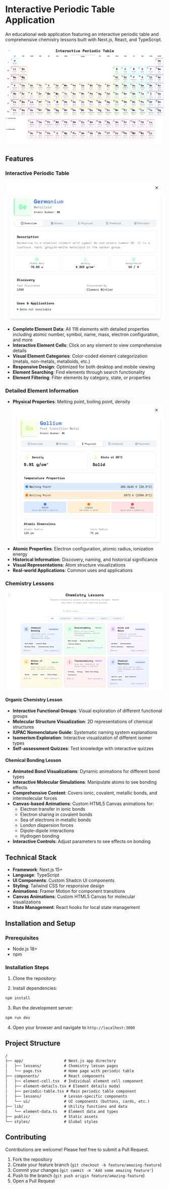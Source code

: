 
 # Interactive Periodic Table Application

An educational web application featuring an interactive periodic table and comprehensive chemistry lessons built with Next.js, React, and TypeScript.

![Interactive Periodic Table](https://github.com/dan-squared/Periodic/blob/7ff54f1c8d0f4333883f9178cfd1c8497f45d9bb/PT.png)

## Features

### Interactive Periodic Table
![Periodic Table Interface](https://github.com/dan-squared/Periodic/blob/cf09a96c7480db539fb49013a008cc78e4c3baf9/Properties.png)
- **Complete Element Data**: All 118 elements with detailed properties including atomic number, symbol, name, mass, electron configuration, and more
- **Interactive Element Cells**: Click on any element to view comprehensive details
- **Visual Element Categories**: Color-coded element categorization (metals, non-metals, metalloids, etc.)
- **Responsive Design**: Optimized for both desktop and mobile viewing
- **Element Searching**: Find elements through search functionality
- **Element Filtering**: Filter elements by category, state, or properties

### Detailed Element Information
- **Physical Properties**: Melting point, boiling point, density
![Element Details](https://github.com/dan-squared/Periodic/blob/2dde2fa0629470479ed5a44d3b9073a39e9d5499/Temprature.png)
- **Atomic Properties**: Electron configuration, atomic radius, ionization energy
- **Historical Information**: Discovery, naming, and historical significance
- **Visual Representations**: Atom structure visualizations
- **Real-world Applications**: Common uses and applications

### Chemistry Lessons
![Chemistry Lessons](https://github.com/dan-squared/Periodic/blob/e2f4b3eeb0bb7f87f64956e4f6a1ce0263583d15/Lessons.png)
#### Organic Chemistry Lesson
- **Interactive Functional Groups**: Visual exploration of different functional groups
- **Molecular Structure Visualization**: 2D representations of chemical structures
- **IUPAC Nomenclature Guide**: Systematic naming system explanations
- **Isomerism Exploration**: Interactive visualization of different isomer types
- **Self-assessment Quizzes**: Test knowledge with interactive quizzes

#### Chemical Bonding Lesson
- **Animated Bond Visualizations**: Dynamic animations for different bond types
- **Interactive Molecular Simulations**: Manipulate atoms to see bonding effects
- **Comprehensive Content**: Covers ionic, covalent, metallic bonds, and intermolecular forces
- **Canvas-based Animations**: Custom HTML5 Canvas animations for:
  - Electron transfer in ionic bonds
  - Electron sharing in covalent bonds
  - Sea of electrons in metallic bonds
  - London dispersion forces
  - Dipole-dipole interactions
  - Hydrogen bonding
- **Interactive Controls**: Adjust parameters to see effects on bonding


## Technical Stack

- **Framework**: Next.js 15+
- **Language**: TypeScript
- **UI Components**: Custom Shadcn UI components
- **Styling**: Tailwind CSS for responsive design
- **Animations**: Framer Motion for component transitions
- **Canvas Animations**: Custom HTML5 Canvas for molecular visualizations
- **State Management**: React hooks for local state management

## Installation and Setup

### Prerequisites
- Node.js 18+ 
- npm

### Installation Steps

1. Clone the repository:

2. Install dependencies:
```bash
npm install
```

3. Run the development server:
```bash
npm run dev
```

4. Open your browser and navigate to `http://localhost:3000`



## Project Structure

```
/
├── app/                  # Next.js app directory
│   ├── lessons/          # Chemistry lesson pages
│   └── page.tsx          # Home page with periodic table
├── components/           # React components
│   ├── element-cell.tsx  # Individual element cell component
│   ├── element-details.tsx # Element details modal
│   ├── periodic-table.tsx # Main periodic table component
│   ├── lessons/          # Lesson-specific components
│   └── ui/               # UI components (buttons, cards, etc.)
├── lib/                  # Utility functions and data
│   └── element-data.ts   # Element data and types
├── public/               # Static assets
└── styles/               # Global styles
```

## Contributing

Contributions are welcome! Please feel free to submit a Pull Request.

1. Fork the repository
2. Create your feature branch (`git checkout -b feature/amazing-feature`)
3. Commit your changes (`git commit -m 'Add some amazing feature'`)
4. Push to the branch (`git push origin feature/amazing-feature`)
5. Open a Pull Request



